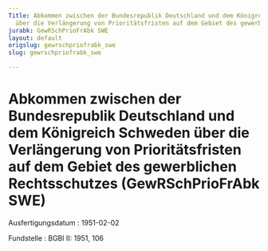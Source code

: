 ```yaml
---
Title: Abkommen zwischen der Bundesrepublik Deutschland und dem Königreich Schweden
  über die Verlängerung von Prioritätsfristen auf dem Gebiet des gewerblichen Rechtsschutzes
jurabk: GewRSchPrioFrAbk SWE
layout: default
origslug: gewrschpriofrabk_swe
slug: gewrschpriofrabk_swe

---
```


# Abkommen zwischen der Bundesrepublik Deutschland und dem Königreich Schweden über die Verlängerung von Prioritätsfristen auf dem Gebiet des gewerblichen Rechtsschutzes (GewRSchPrioFrAbk SWE)

Ausfertigungsdatum
:   1951-02-02

Fundstelle
:   BGBl II: 1951, 106

